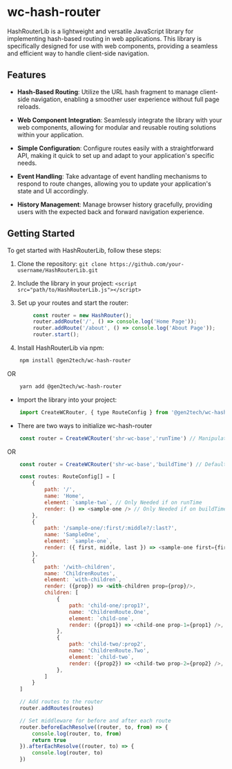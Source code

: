 # wc-hash-router

HashRouterLib is a lightweight and versatile JavaScript library for implementing hash-based routing in web applications. This library is specifically designed for use with web components, providing a seamless and efficient way to handle client-side navigation.

## Features

- **Hash-Based Routing**: Utilize the URL hash fragment to manage client-side navigation, enabling a smoother user experience without full page reloads.

- **Web Component Integration**: Seamlessly integrate the library with your web components, allowing for modular and reusable routing solutions within your application.

- **Simple Configuration**: Configure routes easily with a straightforward API, making it quick to set up and adapt to your application's specific needs.

- **Event Handling**: Take advantage of event handling mechanisms to respond to route changes, allowing you to update your application's state and UI accordingly.

- **History Management**: Manage browser history gracefully, providing users with the expected back and forward navigation experience.

## Getting Started

To get started with HashRouterLib, follow these steps:

1. Clone the repository: `git clone https://github.com/your-username/HashRouterLib.git`

2. Include the library in your project: `<script src="path/to/HashRouterLib.js"></script>`

3. Set up your routes and start the router:

   ```javascript
        const router = new HashRouter();
        router.addRoute('/', () => console.log('Home Page'));
        router.addRoute('/about', () => console.log('About Page'));
        router.start();

1. Install HashRouterLib via npm:

```bash
    npm install @gen2tech/wc-hash-router
```

OR

```bash
    yarn add @gen2tech/wc-hash-router
```

- Import the library into your project:
  
```javascript
    import CreateWCRouter, { type RouteConfig } from '@gen2tech/wc-hash-router';
```

- There are two ways to initialize wc-hash-router
  
```javascript
    const router = CreateWCRouter('shr-wc-base','runTime') // Manipulate DOM while routing
```
OR  

```javascript
    const router = CreateWCRouter('shr-wc-base','buildTime') // Default more on this
```

```javascript
    const routes: RouteConfig[] = [
        {
            path: '/',
            name: 'Home',
            element: `sample-two`, // Only Needed if on runTime
            render: () => <sample-one /> // Only Needed if on buildTime
        },
        {
            path: '/sample-one/:first/:middle?/:last?',
            name: 'SampleOne',
            element: `sample-one`,
            render: ({ first, middle, last }) => <sample-one first={first} middle={middle} last={last} />
        },
        {
            path: '/with-children',
            name: 'ChildrenRoutes',
            element: `with-children`,
            render: ({prop}) => <with-children prop={prop}/>,
            children: [
                {
                    path: 'child-one/:prop1?',
                    name: 'ChildrenRoute.One',
                    element: `child-one`,
                    render: ({prop1}) => <child-one prop-1={prop1} />,
                },
                {
                    path: 'child-two/:prop2',
                    name: 'ChildrenRoute.Two',
                    element: `child-two`,
                    render: ({prop2}) => <child-two prop-2={prop2} />,
                },
            ]
        }
    ]

    // Add routes to the router
    router.addRoutes(routes)

    // Set middleware for before and after each route
    router.beforeEachResolve((router, to, from) => {
        console.log(router, to, from)
        return true
    }).afterEachResolve((router, to) => {
        console.log(router, to)
    })
```
